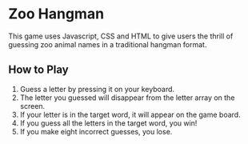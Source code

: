 # Zoo Hangman

This game uses Javascript, CSS and HTML to give users the thrill of guessing zoo animal names in a traditional hangman format.

## How to Play

1. Guess a letter by pressing it on your keyboard.
2. The letter you guessed will disappear from the letter array on the screen.
3. If your letter is in the target word, it will appear on the game board.
4. If you guess all the letters in the target word, you win!
5. If you make eight incorrect guesses, you lose.
